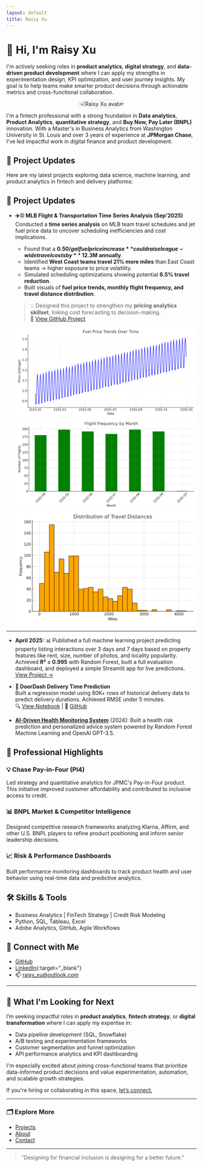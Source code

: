 ```yaml
---
layout: default
title: Raisy Xu
---
```


# 👋 Hi, I'm Raisy Xu

I'm actively seeking roles in **product analytics**, **digital strategy**, and **data-driven product development** where I can apply my strengths in experimentation design, KPI optimization, and user journey insights. My goal is to help teams make smarter product decisions through actionable metrics and cross-functional collaboration.

<p align="center">
  <img src="AvatarMaker2.png" alt="Raisy Xu avatar" width="160" style="border-radius: 50%; box-shadow: 0 0 8px rgba(0,0,0,0.15);" />
</p>

I'm a fintech professional with a strong foundation in **Data analytics**, **Product Analytics**, **quantitative strategy**, and **Buy Now, Pay Later (BNPL)** innovation. With a Master's in Business Analytics from Washington University in St. Louis and over 3 years of experience at **JPMorgan Chase**, I've led impactful work in digital finance and product development.

## 🚀 Project Updates

Here are my latest projects exploring data science, machine learning, and product analytics in fintech and delivery platforms:

## 📢 Project Updates

- **✈️⚾ MLB Flight & Transportation Time Series Analysis (Sep'2025)**  
  Conducted a **time series analysis** on MLB team travel schedules and jet fuel price data to uncover scheduling inefficiencies and cost implications.  
  - Found that a **$0.50/gal fuel price increase** could raise league-wide travel costs by **~$12.3M annually**.  
  - Identified **West Coast teams travel 21% more miles** than East Coast teams → higher exposure to price volatility.  
  - Simulated scheduling optimizations showing potential **6.5% travel reduction**.  
  - Built visuals of **fuel price trends, monthly flight frequency, and travel distance distribution**.  
  > 💡 Designed this project to strengthen my **pricing analytics skillset**, linking cost forecasting to decision-making.  
  📂 [View GitHub Project](https://github.com/RaisyXu/mlb_flight_analysis)  

  ![Fuel Price Trend](https://github.com/RaisyXu/mlb_flight_analysis/blob/main/fuel_price_trend.png?raw=true)  
  ![Flight Frequency](https://github.com/RaisyXu/mlb_flight_analysis/blob/main/flight_frequency.png?raw=true)  
  ![Travel Distance Distribution](https://github.com/RaisyXu/mlb_flight_analysis/blob/main/travel_distance_distribution.png?raw=true)

---

- **April 2025:** 📊 Published a full machine learning project predicting property listing interactions over 3 days and 7 days based on property features like rent, size, number of photos, and locality popularity. Achieved **R² = 0.995** with Random Forest, built a full evaluation dashboard, and deployed a simple Streamlit app for live predictions.  
[View Project →](https://github.com/RaisyXu/Predicting-Property-Listing-Interactions)


- **🛵 DoorDash Delivery Time Prediction**  
  Built a regression model using 80K+ rows of historical delivery data to predict delivery durations. Achieved RMSE under 5 minutes.  
  🔍 [View Notebook](https://nbviewer.org/github/RaisyXu/jupyter-notebooks/blob/main/doordash_delivery_time.ipynb) | 📂 [GitHub](https://github.com/RaisyXu/jupyter-notebooks/blob/main/doordash_delivery_time.ipynb)


- **[AI-Driven Health Monitoring System](https://github.com/RaisyXu/health-monitoring-ai)** (2024): Built a health risk prediction and personalized advice system powered by Random Forest Machine Learning and OpenAI GPT-3.5. 


## 💼 Professional Highlights

### 💡 Chase Pay-in-Four (PI4)
Led strategy and quantitative analytics for JPMC's Pay-in-Four product. This initiative improved customer affordability and contributed to inclusive access to credit.

### 📊 BNPL Market & Competitor Intelligence
Designed competitive research frameworks analyzing Klarna, Affirm, and other U.S. BNPL players to refine product positioning and inform senior leadership decisions.

### 📈 Risk & Performance Dashboards
Built performance monitoring dashboards to track product health and user behavior using real-time data and predictive analytics.

## 🛠 Skills & Tools
- Business Analytics | FinTech Strategy | Credit Risk Modeling
- Python, SQL, Tableau, Excel
- Adobe Analytics, GitHub, Agile Workflows

## 🔗 Connect with Me
- [GitHub](https://github.com/raisyxu)
- [LinkedIn](https://www.linkedin.com/in/raisyxu/){:target="_blank"}
- 📫 raisy_xu@outlook.com

---

## 💬 What I'm Looking for Next

I’m seeking impactful roles in **product analytics**, **fintech strategy**, or **digital transformation** where I can apply my expertise in:
- Data pipeline development (SQL, Snowflake)
- A/B testing and experimentation frameworks
- Customer segmentation and funnel optimization
- API performance analytics and KPI dashboarding

I'm especially excited about joining cross-functional teams that prioritize data-informed product decisions and value experimentation, automation, and scalable growth strategies.

If you're hiring or collaborating in this space, [let’s connect.](mailto:raisy_xu@outlook.com)

---
### 🗂 Explore More

- [Projects](./projects.html)
- [About](./about.html)
- [Contact](mailto:raisy_xu@outlook.com)

---

> "Designing for financial inclusion is designing for a better future."
